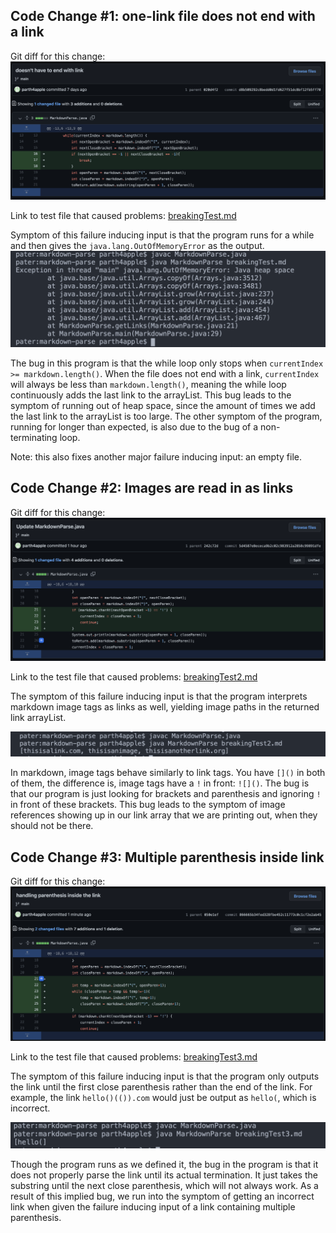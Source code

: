 
## Code Change #1: one-link file does not end with a link
Git diff for this change:
![gitDiff1](./labreport2assets/gitdiff1.png)

Link to test file that caused problems:
[breakingTest.md](https://github.com/parth4apple/markdown-parse/blob/main/breakingTest.md)

Symptom of this failure inducing input is that the program runs for a while and then gives the `java.lang.OutOfMemoryError` as the output. 
![javaMemoryError](./labreport2assets/symptom1.png)

The bug in this program is that the while loop only stops when `currentIndex >= markdown.length()`. When the file does not end with a link, `currentIndex` will always be less than `markdown.length()`, meaning the while loop continuously adds the last link to the arrayList. This bug leads to the symptom of running out of heap space, since the amount of times we add the last link to the arrayList is too large. The other symptom of the program, running for longer than expected, is also due to the bug of a non-terminating loop. 

Note: this also fixes another major failure inducing input: an empty file.

## Code Change #2: Images are read in as links
Git diff for this change:
![gitDiff2](./labreport2assets/gitdiff2.png)

Link to the test file that caused problems:
[breakingTest2.md](https://github.com/parth4apple/markdown-parse/blob/main/breakingTest2.md?plain=1)

The symptom of this failure inducing input is that the program interprets markdown image tags as links as well, yielding image paths in the returned link arrayList.

![symptom2](./labreport2assets/symptom2.png)

In markdown, image tags behave similarly to link tags. You have `[]()` in both of them, the difference is, image tags have a `!` in front: `![]()`. The bug is that our program is just looking for brackets and parenthesis and ignoring `!` in front of these brackets. This bug leads to the symptom of image references showing up in our link array that we are printing out, when they should not be there.

## Code Change #3: Multiple parenthesis inside link
Git diff for this change:
![gitDiff3](./labreport2assets/gitdiff3.png)

Link to the test file that caused problems:
[breakingTest3.md](https://github.com/parth4apple/markdown-parse/blob/main/breakingTest3.md?plain=1)

The symptom of this failure inducing input is that the program only outputs the link until the first close parenthesis rather than the end of the link. For example, the link `hello()(()).com` would just be output as `hello(`, which is incorrect.

![symptom3](./labreport2assets/symptom3.png)

Though the program runs as we defined it, the bug in the program is that it does not properly parse the link until its actual termination. It just takes the substring until the next close parenthesis, which will not always work. As a result of this implied bug, we run into the symptom of getting an incorrect link when given the failure inducing input of a link containing multiple parenthesis.